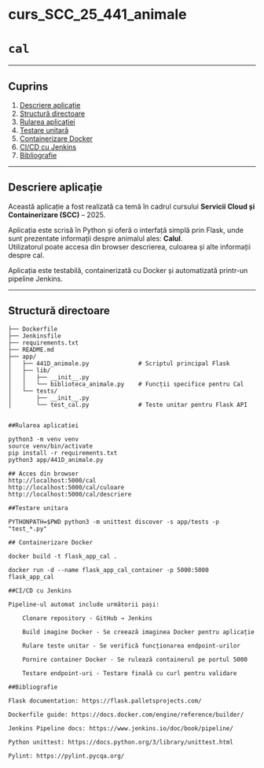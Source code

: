 
# curs_SCC_25_441_animale

# `cal`

---

## Cuprins

1. [Descriere aplicație](#descriere-aplicație)
2. [Structură directoare](#structură-directoare)
3. [Rularea aplicației](#rularea-aplicației)
4. [Testare unitară](#testare-unitară)
5. [Containerizare Docker](#containerizare-docker)
6. [CI/CD cu Jenkins](#cicd-cu-jenkins)
7. [Bibliografie](#bibliografie)

---

## Descriere aplicație

Această aplicație a fost realizată ca temă în cadrul cursului **Servicii Cloud și Containerizare (SCC)** – 2025.

Aplicația este scrisă în Python și oferă o interfață simplă prin Flask, unde sunt prezentate informații despre animalul ales: **Calul**.  
Utilizatorul poate accesa din browser descrierea, culoarea și alte informații despre cal.

Aplicația este testabilă, containerizată cu Docker și automatizată printr-un pipeline Jenkins.

---

## Structură directoare

```text
├── Dockerfile
├── Jenkinsfile
├── requirements.txt
├── README.md
├── app/
│   ├── 441D_animale.py              # Scriptul principal Flask
│   ├── lib/
│   │   ├── __init__.py
│   │   └── biblioteca_animale.py    # Funcții specifice pentru Cal
│   └── tests/
│       ├── __init__.py
│       └── test_cal.py              # Teste unitar pentru Flask API


##Rularea aplicatiei

python3 -m venv venv
source venv/bin/activate
pip install -r requirements.txt
python3 app/441D_animale.py

## Acces din browser
http://localhost:5000/cal
http://localhost:5000/cal/culoare
http://localhost:5000/cal/descriere

##Testare unitara

PYTHONPATH=$PWD python3 -m unittest discover -s app/tests -p "test_*.py"

## Containerizare Docker

docker build -t flask_app_cal .

docker run -d --name flask_app_cal_container -p 5000:5000 flask_app_cal

##CI/CD cu Jenkins

Pipeline-ul automat include următorii pași:

    Clonare repository - GitHub → Jenkins

    Build imagine Docker - Se creează imaginea Docker pentru aplicație

    Rulare teste unitar - Se verifică funcționarea endpoint-urilor

    Pornire container Docker - Se rulează containerul pe portul 5000

    Testare endpoint-uri - Testare finală cu curl pentru validare

##Bibliografie

Flask documentation: https://flask.palletsprojects.com/

Dockerfile guide: https://docs.docker.com/engine/reference/builder/

Jenkins Pipeline docs: https://www.jenkins.io/doc/book/pipeline/

Python unittest: https://docs.python.org/3/library/unittest.html

Pylint: https://pylint.pycqa.org/
